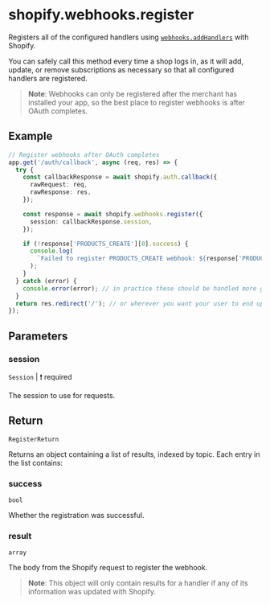 # shopify.webhooks.register

Registers all of the configured handlers using [`webhooks.addHandlers`](./addHandlers.md) with Shopify.

You can safely call this method every time a shop logs in, as it will add, update, or remove subscriptions as necessary so that all configured handlers are registered.

> **Note**: Webhooks can only be registered after the merchant has installed your app, so the best place to register webhooks is after OAuth completes.

## Example

```ts
// Register webhooks after OAuth completes
app.get('/auth/callback', async (req, res) => {
  try {
    const callbackResponse = await shopify.auth.callback({
      rawRequest: req,
      rawResponse: res,
    });

    const response = await shopify.webhooks.register({
      session: callbackResponse.session,
    });

    if (!response['PRODUCTS_CREATE'][0].success) {
      console.log(
        `Failed to register PRODUCTS_CREATE webhook: ${response['PRODUCTS_CREATE'][0].result}`,
      );
    }
  } catch (error) {
    console.error(error); // in practice these should be handled more gracefully
  }
  return res.redirect('/'); // or wherever you want your user to end up after OAuth completes
});
```

## Parameters

### session

`Session` | :exclamation: required

The session to use for requests.

## Return

`RegisterReturn`

Returns an object containing a list of results, indexed by topic. Each entry in the list contains:

### success

`bool`

Whether the registration was successful.

### result

`array`

The body from the Shopify request to register the webhook.

> **Note**: This object will only contain results for a handler if any of its information was updated with Shopify.
